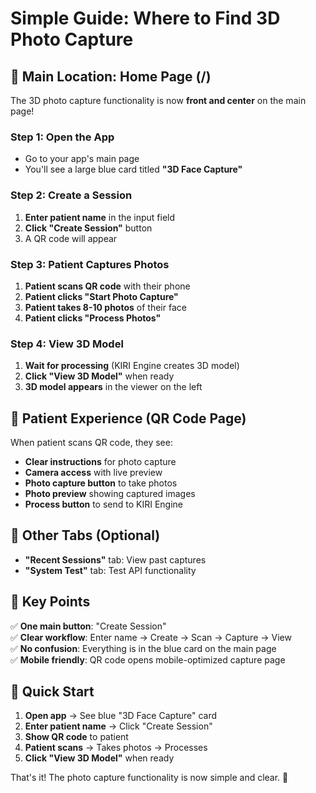 # Simple Guide: Where to Find 3D Photo Capture

## 🎯 **Main Location: Home Page (/)**

The 3D photo capture functionality is now **front and center** on the main page!

### **Step 1: Open the App**
- Go to your app's main page
- You'll see a large blue card titled **"3D Face Capture"**

### **Step 2: Create a Session**
1. **Enter patient name** in the input field
2. **Click "Create Session"** button
3. A QR code will appear

### **Step 3: Patient Captures Photos**
1. **Patient scans QR code** with their phone
2. **Patient clicks "Start Photo Capture"**
3. **Patient takes 8-10 photos** of their face
4. **Patient clicks "Process Photos"**

### **Step 4: View 3D Model**
1. **Wait for processing** (KIRI Engine creates 3D model)
2. **Click "View 3D Model"** when ready
3. **3D model appears** in the viewer on the left

## 📱 **Patient Experience (QR Code Page)**

When patient scans QR code, they see:
- **Clear instructions** for photo capture
- **Camera access** with live preview
- **Photo capture button** to take photos
- **Photo preview** showing captured images
- **Process button** to send to KIRI Engine

## 🔧 **Other Tabs (Optional)**

- **"Recent Sessions"** tab: View past captures
- **"System Test"** tab: Test API functionality

## 🎯 **Key Points**

✅ **One main button**: "Create Session"  
✅ **Clear workflow**: Enter name → Create → Scan → Capture → View  
✅ **No confusion**: Everything is in the blue card on the main page  
✅ **Mobile friendly**: QR code opens mobile-optimized capture page  

## 🚀 **Quick Start**

1. **Open app** → See blue "3D Face Capture" card
2. **Enter patient name** → Click "Create Session"
3. **Show QR code** to patient
4. **Patient scans** → Takes photos → Processes
5. **Click "View 3D Model"** when ready

That's it! The photo capture functionality is now simple and clear. 🎉
